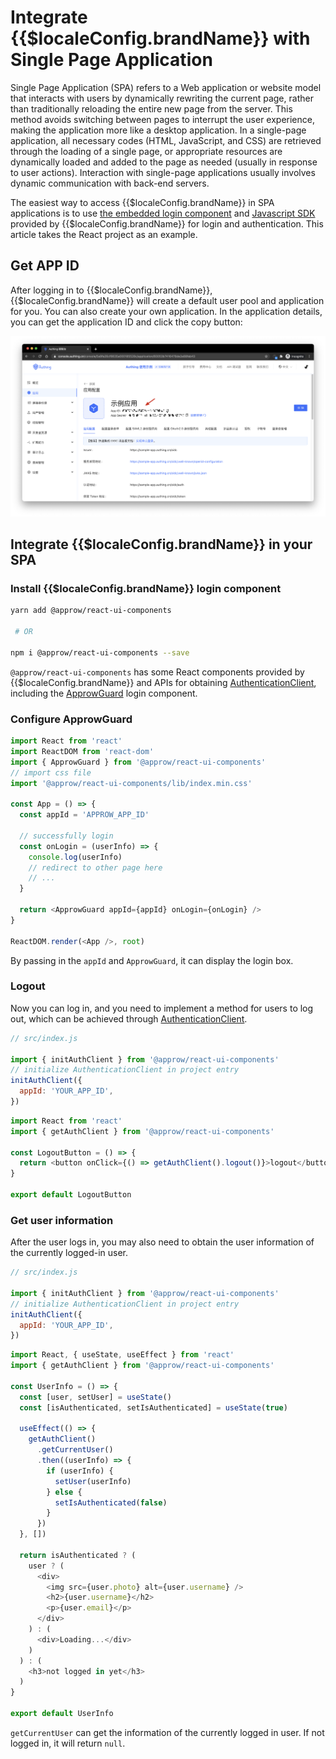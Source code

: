 # Integrate {{$localeConfig.brandName}} with Single Page Application

<LastUpdated/>

Single Page Application (SPA) refers to a Web application or website model that interacts with users by dynamically rewriting the current page, rather than traditionally reloading the entire new page from the server. This method avoids switching between pages to interrupt the user experience, making the application more like a desktop application. In a single-page application, all necessary codes (HTML, JavaScript, and CSS) are retrieved through the loading of a single page, or appropriate resources are dynamically loaded and added to the page as needed (usually in response to user actions). Interaction with single-page applications usually involves dynamic communication with back-end servers.

The easiest way to access {{$localeConfig.brandName}} in SPA applications is to use [the embedded login component](/reference/ui-components/) and [Javascript SDK](/reference/sdk-for-node/) provided by {{$localeConfig.brandName}} for login and authentication. This article takes the React project as an example.

## Get APP ID

After logging in to {{$localeConfig.brandName}}, {{$localeConfig.brandName}} will create a default user pool and application for you. You can also create your own application. In the application details, you can get the application ID and click the copy button:

![](./images/app-id-and-secret.png)

## Integrate {{$localeConfig.brandName}} in your SPA

### Install {{$localeConfig.brandName}} login component

```bash
yarn add @approw/react-ui-components

 # OR

npm i @approw/react-ui-components --save
```

`@approw/react-ui-components` has some React components provided by {{$localeConfig.brandName}} and APIs for obtaining [AuthenticationClient](/sdk/sdk-for-node/authentication/AuthenticationClient), including the [ApprowGuard](/reference/ui-components/) login component.

### Configure ApprowGuard

```js
import React from 'react'
import ReactDOM from 'react-dom'
import { ApprowGuard } from '@approw/react-ui-components'
// import css file
import '@approw/react-ui-components/lib/index.min.css'

const App = () => {
  const appId = 'APPROW_APP_ID'

  // successfully login
  const onLogin = (userInfo) => {
    console.log(userInfo)
    // redirect to other page here
    // ...
  }

  return <ApprowGuard appId={appId} onLogin={onLogin} />
}

ReactDOM.render(<App />, root)
```

 By passing in the `appId` and `ApprowGuard`, it can display the login box.

### Logout

Now you can log in, and you need to implement a method for users to log out, which can be achieved through [AuthenticationClient](/sdk/sdk-for-node/authentication/AuthenticationClient).

```js
// src/index.js

import { initAuthClient } from '@approw/react-ui-components'
// initialize AuthenticationClient in project entry
initAuthClient({
  appId: 'YOUR_APP_ID',
})
```

```js
import React from 'react'
import { getAuthClient } from '@approw/react-ui-components'

const LogoutButton = () => {
  return <button onClick={() => getAuthClient().logout()}>logout</button>
}

export default LogoutButton
```

### Get user information

After the user logs in, you may also need to obtain the user information of the currently logged-in user.

```js
// src/index.js

import { initAuthClient } from '@approw/react-ui-components'
// initialize AuthenticationClient in project entry
initAuthClient({
  appId: 'YOUR_APP_ID',
})
```

```js
import React, { useState, useEffect } from 'react'
import { getAuthClient } from '@approw/react-ui-components'

const UserInfo = () => {
  const [user, setUser] = useState()
  const [isAuthenticated, setIsAuthenticated] = useState(true)

  useEffect(() => {
    getAuthClient()
      .getCurrentUser()
      .then((userInfo) => {
        if (userInfo) {
          setUser(userInfo)
        } else {
          setIsAuthenticated(false)
        }
      })
  }, [])

  return isAuthenticated ? (
    user ? (
      <div>
        <img src={user.photo} alt={user.username} />
        <h2>{user.username}</h2>
        <p>{user.email}</p>
      </div>
    ) : (
      <div>Loading...</div>
    )
  ) : (
    <h3>not logged in yet</h3>
  )
}

export default UserInfo
```

`getCurrentUser` can get the information of the currently logged in user. If not logged in, it will return `null`.
